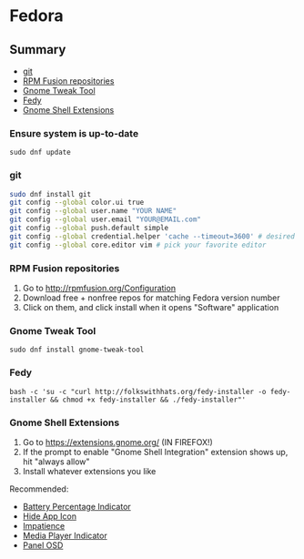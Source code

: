 # Fedora

## Summary
- [git](https://github.com/jeanleonino/linux-checklist/blob/master/fedora.md#git)
- [RPM Fusion repositories](https://github.com/jeanleonino/linux-checklist/blob/master/fedora.md#rpm-fusion-repositories)
- [Gnome Tweak Tool](https://github.com/jeanleonino/linux-checklist/blob/master/fedora.md#gnome-tweak-tool)
- [Fedy](https://github.com/jeanleonino/linux-checklist/blob/master/fedora.md#fedy)
- [Gnome Shell Extensions](https://github.com/jeanleonino/linux-checklist/blob/master/fedora.md#gnome-shell-extensions)

### Ensure system is up-to-date
```sudo dnf update```

### git
```zsh
sudo dnf install git
git config --global color.ui true
git config --global user.name "YOUR NAME"
git config --global user.email "YOUR@EMAIL.com"
git config --global push.default simple
git config --global credential.helper 'cache --timeout=3600' # desired cache timeout in seconds
git config --global core.editor vim # pick your favorite editor
```

### RPM Fusion repositories
1. Go to http://rpmfusion.org/Configuration
2. Download free + nonfree repos for matching Fedora version number
3. Click on them, and click install when it opens "Software" application

### Gnome Tweak Tool
```sudo dnf install gnome-tweak-tool```

### Fedy
```bash -c 'su -c "curl http://folkswithhats.org/fedy-installer -o fedy-installer && chmod +x fedy-installer && ./fedy-installer"'```

### Gnome Shell Extensions
1. Go to https://extensions.gnome.org/ (IN FIREFOX!)
2. If the prompt to enable "Gnome Shell Integration" extension shows up, hit "always allow"
3. Install whatever extensions you like

Recommended:
* [Battery Percentage Indicator](https://extensions.gnome.org/extension/23/battery-percentage-indicator/)
* [Hide App Icon](https://extensions.gnome.org/extension/810/hide-app-icon/)
* [Impatience](https://extensions.gnome.org/extension/277/impatience/)
* [Media Player Indicator](https://extensions.gnome.org/extension/55/media-player-indicator/)
* [Panel OSD](https://extensions.gnome.org/extension/708/panel-osd/)

